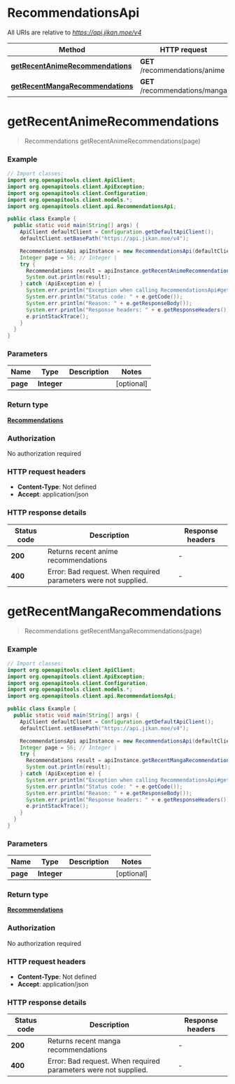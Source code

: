 # RecommendationsApi

All URIs are relative to *https://api.jikan.moe/v4*

| Method | HTTP request | Description |
|------------- | ------------- | -------------|
| [**getRecentAnimeRecommendations**](RecommendationsApi.md#getRecentAnimeRecommendations) | **GET** /recommendations/anime |  |
| [**getRecentMangaRecommendations**](RecommendationsApi.md#getRecentMangaRecommendations) | **GET** /recommendations/manga |  |


<a name="getRecentAnimeRecommendations"></a>
# **getRecentAnimeRecommendations**
> Recommendations getRecentAnimeRecommendations(page)



### Example
```java
// Import classes:
import org.openapitools.client.ApiClient;
import org.openapitools.client.ApiException;
import org.openapitools.client.Configuration;
import org.openapitools.client.models.*;
import org.openapitools.client.api.RecommendationsApi;

public class Example {
  public static void main(String[] args) {
    ApiClient defaultClient = Configuration.getDefaultApiClient();
    defaultClient.setBasePath("https://api.jikan.moe/v4");

    RecommendationsApi apiInstance = new RecommendationsApi(defaultClient);
    Integer page = 56; // Integer | 
    try {
      Recommendations result = apiInstance.getRecentAnimeRecommendations(page);
      System.out.println(result);
    } catch (ApiException e) {
      System.err.println("Exception when calling RecommendationsApi#getRecentAnimeRecommendations");
      System.err.println("Status code: " + e.getCode());
      System.err.println("Reason: " + e.getResponseBody());
      System.err.println("Response headers: " + e.getResponseHeaders());
      e.printStackTrace();
    }
  }
}
```

### Parameters

| Name | Type | Description  | Notes |
|------------- | ------------- | ------------- | -------------|
| **page** | **Integer**|  | [optional] |

### Return type

[**Recommendations**](Recommendations.md)

### Authorization

No authorization required

### HTTP request headers

 - **Content-Type**: Not defined
 - **Accept**: application/json

### HTTP response details
| Status code | Description | Response headers |
|-------------|-------------|------------------|
| **200** | Returns recent anime recommendations |  -  |
| **400** | Error: Bad request. When required parameters were not supplied. |  -  |

<a name="getRecentMangaRecommendations"></a>
# **getRecentMangaRecommendations**
> Recommendations getRecentMangaRecommendations(page)



### Example
```java
// Import classes:
import org.openapitools.client.ApiClient;
import org.openapitools.client.ApiException;
import org.openapitools.client.Configuration;
import org.openapitools.client.models.*;
import org.openapitools.client.api.RecommendationsApi;

public class Example {
  public static void main(String[] args) {
    ApiClient defaultClient = Configuration.getDefaultApiClient();
    defaultClient.setBasePath("https://api.jikan.moe/v4");

    RecommendationsApi apiInstance = new RecommendationsApi(defaultClient);
    Integer page = 56; // Integer | 
    try {
      Recommendations result = apiInstance.getRecentMangaRecommendations(page);
      System.out.println(result);
    } catch (ApiException e) {
      System.err.println("Exception when calling RecommendationsApi#getRecentMangaRecommendations");
      System.err.println("Status code: " + e.getCode());
      System.err.println("Reason: " + e.getResponseBody());
      System.err.println("Response headers: " + e.getResponseHeaders());
      e.printStackTrace();
    }
  }
}
```

### Parameters

| Name | Type | Description  | Notes |
|------------- | ------------- | ------------- | -------------|
| **page** | **Integer**|  | [optional] |

### Return type

[**Recommendations**](Recommendations.md)

### Authorization

No authorization required

### HTTP request headers

 - **Content-Type**: Not defined
 - **Accept**: application/json

### HTTP response details
| Status code | Description | Response headers |
|-------------|-------------|------------------|
| **200** | Returns recent manga recommendations |  -  |
| **400** | Error: Bad request. When required parameters were not supplied. |  -  |


